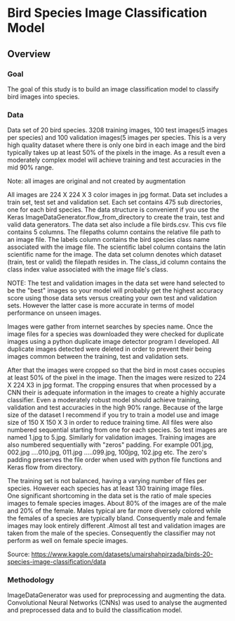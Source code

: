 # Bird Species Image Classification Model

## Overview

### Goal
The goal of this study is to build an image classification model to classify bird images into species.

### Data
Data set of 20 bird species. 3208 training images, 100 test images(5 images per species) and 100 validation images(5 images per species. This is a very high quality dataset where there is only one bird in each image and the bird typically takes up at least 50% of the pixels in the image. As a result even a moderately complex model will achieve training and test accuracies in the mid 90% range.  

Note: all images are original and not created by augmentation  

All images are 224 X 224 X 3 color images in jpg format. Data set includes a train set, test set and validation set. Each set contains 475 sub directories, one for each bird species. The data structure is convenient if you use the Keras ImageDataGenerator.flow_from_directory to create the train, test and valid data generators. The data set also include a file birds.csv. This cvs file contains 5 columns. The filepaths column contains the relative file path to an image file. The labels column contains the bird species class name associated with the image file. The scientific label column contains the latin scientific name for the image. The data set column denotes which dataset (train, test or valid) the filepath resides in. The class_id column contains the class index value associated with the image file's class.  

NOTE: The test and validation images in the data set were hand selected to be the "best" images so your model will probably get the highest accuracy score using those data sets versus creating your own test and validation sets. However the latter case is more accurate in terms of model performance on unseen images.  

Images were gather from internet searches by species name. Once the image files for a species was downloaded they were checked for duplicate images using a python duplicate image detector program I developed. All duplicate images detected were deleted in order to prevent their being images common between the training, test and validation sets.  

After that the images were cropped so that the bird in most cases occupies at least 50% of the pixel in the image. Then the images were resized to 224 X 224 X3 in jpg format. The cropping ensures that when processed by a CNN their is adequate information in the images to create a highly accurate classifier. Even a moderately robust model should achieve training, validation and test accuracies in the high 90% range. Because of the large size of the dataset I recommend if you try to train a model use and image size of 150 X 150 X 3 in order to reduce training time. All files were also numbered sequential starting from one for each species. So test images are named 1.jpg to 5.jpg. Similarly for validation images. Training images are also numbered sequentially with "zeros" padding. For example 001.jpg, 002.jpg ….010.jpg, 011.jpg …..099.jpg, 100jpg, 102.jpg etc. The zero's padding preserves the file order when used with python file functions and Keras flow from directory.  

The training set is not balanced, having a varying number of files per species. However each species has at least 130 training image files.  
One significant shortcoming in the data set is the ratio of male species images to female species images. About 80% of the images are of the male and 20% of the female. Males typical are far more diversely colored while the females of a species are typically bland. Consequently male and female images may look entirely different .Almost all test and validation images are taken from the male of the species. Consequently the classifier may not perform as well on female specie images.  

Source: https://www.kaggle.com/datasets/umairshahpirzada/birds-20-species-image-classification/data  

### Methodology
ImageDataGenerator was used for preprocessing and augmenting the data. Convolutional Neural Networks (CNNs) was used to analyse the augmented and preprocessed data and to build the classification model.